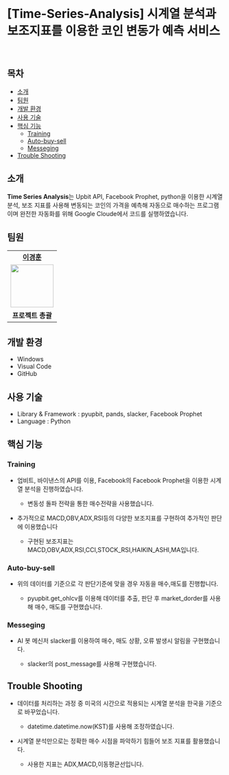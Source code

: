 <br>


# [Time-Series-Analysis] 시계열 분석과 보조지표를 이용한 코인 변동가 예측 서비스

<br>

<h2>목차</h2>

 - [소개](#소개) 
 - [팀원](#팀원) 
 - [개발 환경](#개발-환경)
 - [사용 기술](#사용-기술)
 - [핵심 기능](#핵심-기능)
    - [Training](#Training)
   - [Auto-buy-sell](#Auto-buy-sell)
   - [Messeging](#Messeging)
 - [Trouble Shooting](#trouble-shooting)


## 소개

**Time Series Analysis**는 Upbit API, Facebook Prophet, python을 이용한 시계열 분석, 보조 지표를 사용해 변동되는 코인의 가격을 예측해 자동으로 매수하는 프로그램이며 완전한 자동화를 위해 Google Cloude에서 코드를 실행하였습니다. <br>

## 팀원

<table>
   <tr>
    <td align="center"><b><a href="https://github.com/kyung412820">이경훈</a></b></td>
  <tr>
    <td align="center"><a href="https://github.com/kyung412820"><img src="https://avatars.githubusercontent.com/u/71320521?v=4" width="100px" /></a></td>
  </tr>
  <tr>
    <td align="center"><b>프로젝트 총괄</b></td>
</table>


## 개발 환경

 - Windows
 - Visual Code
 - GitHub



## 사용 기술 

- Library & Framework : pyupbit, pands, slacker, Facebook Prophet 
- Language : Python





## 핵심 기능

### Training

- 업비트, 바이낸스의 API를 이용, Facebook의 Facebook Prophet을 이용한 시계열 분석을 진행하였습니다.
  
  - 변동성 돌파 전략을 통한 매수전략을 사용했습니다.
    
- 추가적으로 MACD,OBV,ADX,RSI등의 다양한 보조지표를 구현하여 추가적인 판단에 이용했습니다
  
  - 구현된 보조지표는 MACD,OBV,ADX,RSI,CCI,STOCK_RSI,HAIKIN_ASHI,MA입니다.


### Auto-buy-sell

- 위의 데이터를 기준으로 각 판단기준에 맞을 경우 자동을 매수,매도를 진행합니다.
  
  - pyupbit.get_ohlcv를 이용해 데이터를 추출, 판단 후 market_dorder를 사용해 매수, 매도를 구현했습니다.

### Messeging

- AI 봇 메신저 slacker를 이용하여 매수, 매도 상황, 오류 발생시 알림을 구현했습니다.
  
  - slacker의 post_message를 사용해 구현했습니다.


## Trouble Shooting

- 데이터를 처리하는 과정 중 미국의 시간으로 적용되는 시계열 분석을 한국을 기준으로 바꾸었습니다.
  - datetime.datetime.now(KST)를 사용해 조정하였습니다.

- 시계열 분석만으로는 정확한 매수 시점을 파악하기 힘들어 보조 지표를 활용했습니다.
  - 사용한 지표는 ADX,MACD,이동평균선입니다.



